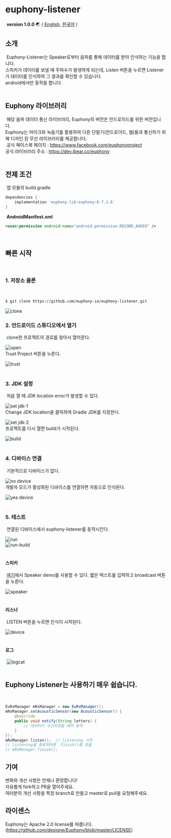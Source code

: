 # euphony-listener
​
​**version 1.0.0** 🌏 (
[English](https://github.com/euphony-io/euphony-listener/blob/master/README.md), 
[한국어](https://github.com/euphony-io/euphony-listener/blob/master/README_KR.md)
)

## 소개
​
Euphony-Listener는 Speaker로부터 음파를 통해 데이터를 받아 인식하는 기능을 합니다.</br>
스피커가 데이터를 보낼 때 주파수가 발생하게 되는데, Listen 버튼을 누르면 Listener가 데이터를 인식하여 그 결과를 확인할 수 있습니다.</br>
android에서만 동작을 합니다.</br>
​
## Euphony 라이브러리
​
해당 음파 데이터 통신 라이브러리, Euphony의 버전은 안드로이드를 위한 버전입니다.</br>
Euphony는 마이크와 녹음기를 활용하여 다른 단말기(안드로이드, 웹)들과 통신하기 위해 디자인 된 무선 라이브러리를 제공합니다.</br>
​
공식 페이스북 페이지 : https://www.facebook.com/euphonyproject</br>
공식 라이브러리 주소 : https://dev.jbear.co/euphony</br>
​
## 전제 조건
​
앱 모듈의 build.gradle </br>
```gradle
dependencies {
    implementation 'euphony.lib:euphony:0.7.1.6'
}
```
​
**AndroidManifest.xml**
```xml
<uses-permission android:name="android.permission.RECORD_AUDIO" />
```
​
## 빠른 시작
​
### 1. 저장소 클론
​
```bash
$ git clone https://github.com/euphony-io/euphony-listener.git
```
![clone](https://user-images.githubusercontent.com/47289893/128968369-e30bfc36-3c57-418d-b3b2-b8976436493b.png)
​
### 2. 안드로이드 스튜디오에서 열기
​
clone한 프로젝트의 경로를 찾아서 열어준다.</p>
![open](https://user-images.githubusercontent.com/47289893/128968509-21778091-1c48-432d-8c68-856d89c59a07.png)</br>
Trust Project 버튼을 누른다.</p>
![trust](https://user-images.githubusercontent.com/47289893/128968544-78756386-1740-43e7-9f27-78f9322307f8.png)</br>
​
### 3. JDK 설정
​
처음 열 때 JDK location error가 발생할 수 있다.</p>
![set jdk-1](https://user-images.githubusercontent.com/47289893/128968605-e73af820-0ae7-4e8c-997a-1c1cdbef7129.png)</br>
Change JDK location을 클릭하여 Gradle JDK를 지정한다.</p>
![set jdk-2](https://user-images.githubusercontent.com/47289893/128968614-0988ac95-1672-411d-8e9e-336503be69cd.png)</br>
프로젝트를 다시 열면 build가 시작된다.</p>
![build](https://user-images.githubusercontent.com/47289893/128968741-00b1cd80-a9f7-4481-bd1a-ff388141080f.png)</br>
​
### 4. 디바이스 연결
​
기본적으로 디바이스가 없다.</p>
![no device](https://user-images.githubusercontent.com/47289893/128968845-d0868890-cb57-4721-a956-857b871e7393.png)</br>
개발자 모드가 활성화된 디바이스를 연결하면 자동으로 인식된다.</p>
![yes device](https://user-images.githubusercontent.com/47289893/128968864-35b7ae72-6fb8-4bb2-8706-1ec2257faf73.png)</br>
​
### 5. 테스트
​
연결된 디바이스에서 euphony-listener를 동작시킨다.</p>
![run](https://user-images.githubusercontent.com/47289893/128968893-cca8c520-4dcc-41e7-9e04-9d4849143176.png)</br>
![run-build](https://user-images.githubusercontent.com/47289893/128969518-043e50ae-aa45-4d0a-b145-9e7d1176353c.png)</br>
​
#### 스피커
​
[여기](https://dev.jbear.co/euphony/)에서 Speaker demo를 사용할 수 있다. 짧은 텍스트를 입력하고 broadcast 버튼을 누른다.</p>
![speaker](https://user-images.githubusercontent.com/47289893/128968935-b4cd781a-5de0-42cf-a01a-ec87a47f77b6.png)</br>
​
#### 리스너
​
LISTEN 버튼을 누르면 인식이 시작된다.</p>
![device](https://user-images.githubusercontent.com/47289893/128969127-1b7847ec-43c7-42cb-8b6b-a6602f51db7f.png)</br>
​
#### 로그
​
![logcat](https://user-images.githubusercontent.com/47289893/128969052-3b70b562-f4ce-4ba6-98e5-d9be4096ab76.png)</br>
​
## Euphony Listener는 사용하기 매우 쉽습니다.
​
```java
EuRxManager mRxManager = new EuRxManager();
mRxManager.setAcousticSensor(new AcousticSensor() {
    @Override
    public void notify(String letters) {
        // 데이터가 수신되었을 때의 동작
    }
});
mRxManager.listen();  // listening 시작
// listening을 종료하려면 .finish()를 호출
// mRxManager.finish();
```

## 기여
변화와 개선 사항은 언제나 환영합니다! </br>
자유롭게 fork하고 PR을 열어주세요. </br>
여러분의 개선 사항을 특정 branch로 만들고 master로 pull을 요청해주세요.

## 라이센스
Euphony는 Apache 2.0 license를 따릅니다. (https://github.com/designe/Euphony/blob/master/LICENSE)